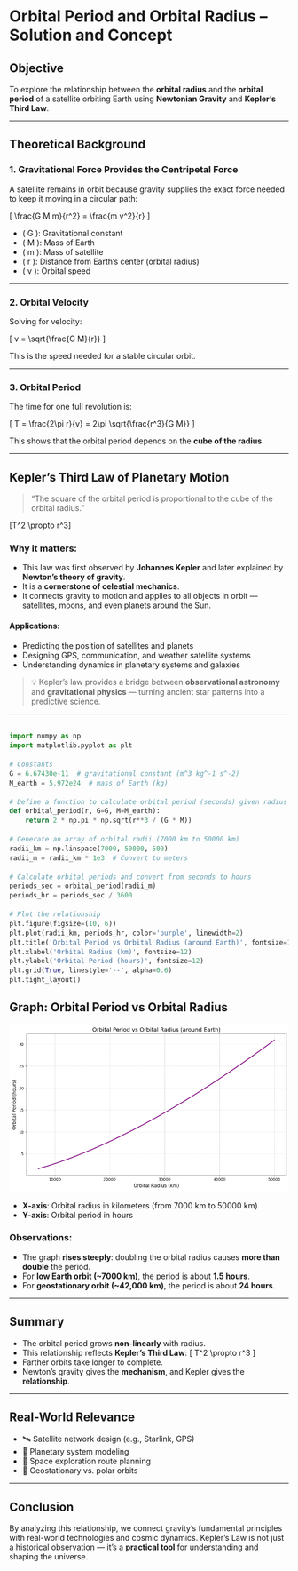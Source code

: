 # Orbital Period and Orbital Radius – Solution and Concept

## Objective

To explore the relationship between the **orbital radius** and the **orbital period** of a satellite orbiting Earth using **Newtonian Gravity** and **Kepler’s Third Law**.

---

## Theoretical Background

### 1. **Gravitational Force Provides the Centripetal Force**

A satellite remains in orbit because gravity supplies the exact force needed to keep it moving in a circular path:

\[
\frac{G M m}{r^2} = \frac{m v^2}{r}
\]

- \( G \): Gravitational constant
- \( M \): Mass of Earth
- \( m \): Mass of satellite
- \( r \): Distance from Earth’s center (orbital radius)
- \( v \): Orbital speed

---

### 2. **Orbital Velocity**

Solving for velocity:

\[
v = \sqrt{\frac{G M}{r}}
\]

This is the speed needed for a stable circular orbit.

---

### 3. **Orbital Period**

The time for one full revolution is:

\[
T = \frac{2\pi r}{v} = 2\pi \sqrt{\frac{r^3}{G M}}
\]

This shows that the orbital period depends on the **cube of the radius**.

---

## Kepler’s Third Law of Planetary Motion

> “The square of the orbital period is proportional to the cube of the orbital radius.”

\[T^2 \propto r^3\]

### Why it matters:

- This law was first observed by **Johannes Kepler** and later explained by **Newton’s theory of gravity**.
- It is a **cornerstone of celestial mechanics**.
- It connects gravity to motion and applies to all objects in orbit — satellites, moons, and even planets around the Sun.

#### Applications:

- Predicting the position of satellites and planets
- Designing GPS, communication, and weather satellite systems
- Understanding dynamics in planetary systems and galaxies

> 💡 Kepler’s law provides a bridge between **observational astronomy** and **gravitational physics** — turning ancient star patterns into a predictive science.

---

```python

import numpy as np
import matplotlib.pyplot as plt

# Constants
G = 6.67430e-11  # gravitational constant (m^3 kg^-1 s^-2)
M_earth = 5.972e24  # mass of Earth (kg)

# Define a function to calculate orbital period (seconds) given radius (meters)
def orbital_period(r, G=G, M=M_earth):
    return 2 * np.pi * np.sqrt(r**3 / (G * M))

# Generate an array of orbital radii (7000 km to 50000 km)
radii_km = np.linspace(7000, 50000, 500)
radii_m = radii_km * 1e3  # Convert to meters

# Calculate orbital periods and convert from seconds to hours
periods_sec = orbital_period(radii_m)
periods_hr = periods_sec / 3600

# Plot the relationship
plt.figure(figsize=(10, 6))
plt.plot(radii_km, periods_hr, color='purple', linewidth=2)
plt.title('Orbital Period vs Orbital Radius (around Earth)', fontsize=14)
plt.xlabel('Orbital Radius (km)', fontsize=12)
plt.ylabel('Orbital Period (hours)', fontsize=12)
plt.grid(True, linestyle='--', alpha=0.6)
plt.tight_layout()

```

## Graph: Orbital Period vs Orbital Radius

![Orbital Period vs Radius](orbitalperiod.png)

- **X-axis**: Orbital radius in kilometers (from 7000 km to 50000 km)
- **Y-axis**: Orbital period in hours

### Observations:

- The graph **rises steeply**: doubling the orbital radius causes **more than double** the period.
- For **low Earth orbit (~7000 km)**, the period is about **1.5 hours**.
- For **geostationary orbit (~42,000 km)**, the period is about **24 hours**.

---

## Summary

- The orbital period grows **non-linearly** with radius.
- This relationship reflects **Kepler’s Third Law**:
  \[
  T^2 \propto r^3
  \]
- Farther orbits take longer to complete.
- Newton’s gravity gives the **mechanism**, and Kepler gives the **relationship**.

---

## Real-World Relevance

- 🛰️ Satellite network design (e.g., Starlink, GPS)
- 🌌 Planetary system modeling
- 🚀 Space exploration route planning
- 📡 Geostationary vs. polar orbits

---

## Conclusion

By analyzing this relationship, we connect gravity’s fundamental principles with real-world technologies and cosmic dynamics. Kepler’s Law is not just a historical observation — it’s a **practical tool** for understanding and shaping the universe.

```

```
